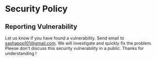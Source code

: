 # Security Policy

## Reporting Vulnerability

Let us know if you have found a vulnerability.
Send email to [sashapop101@gmail.com](mailto:sashapop101@gmail.com).
We will investigate and quickly fix the problem.
Pleese don't discuss this security vulnerability in a public.
Thanks for understanding !
